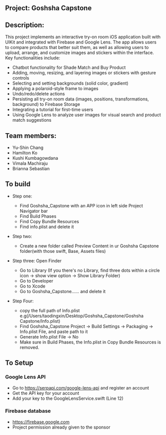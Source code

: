 ## Project: Goshsha Capstone

## Description:
This project implements an interactive try-on room iOS application built with UIKit and integrated with Firebase and Google Lens. The app allows users to compare products that better suit them, as well as allowing users to upload, arrange, and customize images and stickers within the interface. Key functionalities include:

- Chatbot functionality for Shade Match and Buy Product
- Adding, moving, resizing, and layering images or stickers with gesture controls
- Selecting and setting backgrounds (solid color, gradient)
- Applying a polaroid-style frame to images
- Undo/redo/delete actions
- Persisting all try-on room data (images, positions, transformations, background) to Firebase Storage
- Integrating a tutorial for first-time users
- Using Google Lens to analyze user images for visual search and product match suggestions

## Team members: 
- Yu-Shin Chang
- Hamilton Ko
- Kushi Kumbagowdana
- Vimala Machiraju
- Brianna Sebastian

## To build 
- Step one:
  - Find Goshsha_Capstone with an APP icon in left side Project Navigator bar
  - Find Build Phases
  - Find Copy Bundle Resources
  - Find info.plist and delete it
 
- Step two:
  - Create a new folder called Preview Content in ur Goshsha Capstone folder(with those swift, Base, Assets files)

- Step three: Open Finder
  - Go to Library (If you there's no Library, find three dots within a circle icon -> show view option -> Show Library Folder)
  - Go to Developer
  - Go to Xcode
  - Go to Goshsha_Capstone...... and delete it

- Step Four:
  - copy the full path of Info.plist e.g(/Users/taodingxin/Desktop/Goshsha_Capstone/Goshsha Capstone/Info.plist)
  - Find Goshsha_Capstone Project -> Build Settings -> Packaging -> Info.plist File, and paste path to it
  - Generate Info.plist File -> No
  - Make sure in Build Phases, the Info.plist in Copy Bundle Resources is removed.

## To Setup
### Google Lens API
- Go to https://serpapi.com/google-lens-api and register an account
- Get the API key for your account
- Add your key to the GoogleLensService.swift (Line 12)
  
### Firebase database
- https://firebase.google.com
- Project permission already given to the sponsor 
